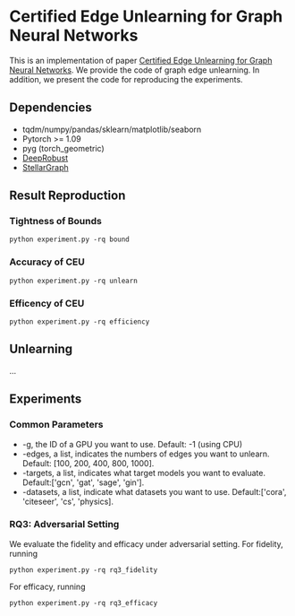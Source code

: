 # Certified Edge Unlearning for Graph Neural Networks
This is an implementation of paper [Certified Edge Unlearning for Graph Neural Networks](). We provide the code of graph edge unlearning. In addition, we present the code for reproducing the experiments.

## Dependencies
* tqdm/numpy/pandas/sklearn/matplotlib/seaborn
* Pytorch >= 1.09
* pyg (torch_geometric)
* [DeepRobust](https://deeprobust.readthedocs.io/en/latest/)
* [StellarGraph](https://github.com/stellargraph/stellargraph)

## Result Reproduction
### Tightness of Bounds
```
python experiment.py -rq bound
```
### Accuracy of CEU
```
python experiment.py -rq unlearn
```
### Efficency of CEU
```
python experiment.py -rq efficiency
```
## Unlearning
...

## Experiments

### Common Parameters
* -g, the ID of a GPU you want to use. Default: -1 (using CPU)
* -edges, a list, indicates the numbers of edges you want to unlearn. Default: \[100, 200, 400, 800, 1000\].
* -targets, a list, indicates what target models you want to evaluate. Default:\['gcn', 'gat', 'sage', 'gin'\].
* -datasets, a list, indicate what datasets you want to use. Default:\['cora', 'citeseer', 'cs', 'physics\].

### RQ3: Adversarial Setting
We evaluate the fidelity and efficacy under adversarial setting.
For fidelity, running
```
python experiment.py -rq rq3_fidelity
```
For efficacy, running
```
python experiment.py -rq rq3_efficacy
```
